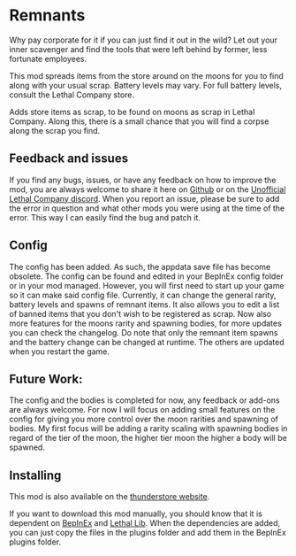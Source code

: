# Remnants


 Why pay corporate for it if you can just find it out in the wild? 
 Let out your inner scavenger and find the tools that were left behind by former, less fortunate employees.
 
This mod spreads items from the store around on the moons for you to find along with your usual scrap. 
Battery levels may vary. For full battery levels, consult the Lethal Company store.

Adds store items as scrap, to be found on moons as scrap in Lethal Company.
Along this, there is a small chance that you will find a corpse along the scrap you find.


## Feedback and issues
If you find any bugs, issues, or have any feedback on how to improve the mod, you are always welcome to share it here on [Github](https://github.com/KawaiiBone/LethalCompanyRemnants/issues) or on the [Unofficial Lethal Company discord](https://discord.com/invite/nYcQFEpXfU). When you report an issue, please be sure to add the error in question and what other mods you were using at the time of the error. This way I can easily find the bug and patch it.


## Config
The config has been added. As such, the appdata save file has become obsolete.
The config can be found and edited in your BepInEx config folder or in your mod managed. However, you will first need to start up your game so it can make said config file. Currently, it can change the general rarity, battery levels and spawns of remnant items. It also allows you to edit a list of banned items that you don't wish to be registered as scrap. Now also more features for the moons rarity and spawning bodies, for more updates you can check the changelog.
Do note that only the remnant item spawns and the battery change can be changed at runtime. The others are updated when you restart the game.


## Future Work: 
The config and the bodies is completed for now, any feedback or add-ons are always welcome.
For now I will focus on adding small features on the config for giving you more control over the moon rarities and spawning of bodies.
My first focus will be adding a rarity scaling with spawning bodies in regard of the tier of the moon, the higher tier moon the higher a body will be spawned.

 
## Installing
This mod is also available on the [thunderstore website](https://thunderstore.io/c/lethal-company/p/KawaiiBone/Remnants/).

If you want to download this mod manually, you should know that it is dependent on [BepInEx](https://github.com/BepInEx) and [Lethal Lib](https://github.com/EvaisaDev/LethalLib).
When the dependencies are added, you can just copy the files in the plugins folder and add them in the BepInEx plugins folder.

